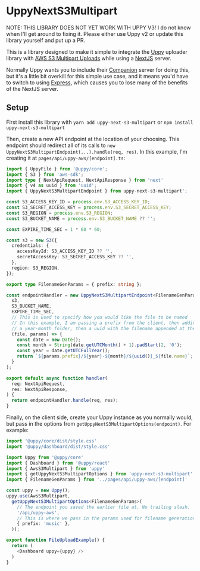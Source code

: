 # UppyNextS3Multipart

NOTE: THIS LIBRARY DOES NOT YET WORK WITH UPPY V3! I do not know when I'll get around to fixing it. Please either use Uppy v2 or update this library yourself and put up a PR.

This is a library designed to make it simple to integrate the [Uppy](https://uppy.io/) uploader library with [AWS S3 Multipart Uploads](https://uppy.io/docs/aws-s3-multipart/) while using a [NextJS](https://nextjs.org/) server.

Normally Uppy wants you to include their [Companion](https://uppy.io/docs/companion/) server for doing this, but it's a little bit overkill for this simple use case, and it means you'd have to switch to using [Express](https://expressjs.com/), which causes you to lose many of the benefits of the NextJS server.

## Setup
First install this library with `yarn add uppy-next-s3-multipart` or `npm install uppy-next-s3-multipart`

Then, create a new API endpoint at the location of your choosing. This endpoint should redirect all of its calls to `new UppyNextS3MultipartEndpoint(...).handle(req, res)`. In this example, I'm creating it at `pages/api/uppy-aws/[endpoint].ts`:

```typescript
import { UppyFile } from '@uppy/core';
import { S3 } from 'aws-sdk';
import type { NextApiRequest, NextApiResponse } from 'next'
import { v4 as uuid } from 'uuid';
import { UppyNextS3MultipartEndpoint } from uppy-next-s3-multipart';

const S3_ACCESS_KEY_ID = process.env.S3_ACCESS_KEY_ID;
const S3_SECRET_ACCESS_KEY = process.env.S3_SECRET_ACCESS_KEY;
const S3_REGION = process.env.S3_REGION;
const S3_BUCKET_NAME = process.env.S3_BUCKET_NAME ?? '';

const EXPIRE_TIME_SEC = 1 * 60 * 60;

const s3 = new S3({
  credentials: {
    accessKeyId: S3_ACCESS_KEY_ID ?? '',
    secretAccessKey: S3_SECRET_ACCESS_KEY ?? '',
  },
  region: S3_REGION,
});

export type FilenameGenParams = { prefix: string };

const endpointHandler = new UppyNextS3MultipartEndpoint<FilenameGenParams>(
  s3,
  S3_BUCKET_NAME,
  EXPIRE_TIME_SEC,
  // This is used to specify how you would like the file to be named
  // In this example, I am passing a prefix from the client, then adding
  // a year-month folder, then a uuid with the filename appended at the end
  (file, params) => {
    const date = new Date();
    const month = String(date.getUTCMonth() + 1).padStart(2, '0');
    const year = date.getUTCFullYear();
    return `${params.prefix}/${year}-${month}/${uuid()}_${file.name}`;
  }
);

export default async function handler(
  req: NextApiRequest,
  res: NextApiResponse,
) {
  return endpointHandler.handle(req, res);
}
```

Finally, on the client side, create your Uppy instance as you normally would, but pass in the options from `getUppyNextS3MultipartOptions(endpoint)`. For example:

```typescript
import '@uppy/core/dist/style.css'
import '@uppy/dashboard/dist/style.css'

import Uppy from '@uppy/core'
import { Dashboard } from '@uppy/react'
import { AwsS3Multipart } from 'uppy'
import { getUppyNextS3MultipartOptions } from 'uppy-next-s3-multipart'
import { FilenameGenParams } from '../pages/api/uppy-aws/[endpoint]'

const uppy = new Uppy();
uppy.use(AwsS3Multipart,
  getUppyNextS3MultipartOptions<FilenameGenParams>(
    // The endpoint you saved the earlier file at. No trailing slash.
    '/api/uppy-aws',
    // This is where we pass in the params used for filename generation
    { prefix: 'music' },
  ));

export function FileUploadExample() {
  return (
    <Dashboard uppy={uppy} />
  )
}
```
